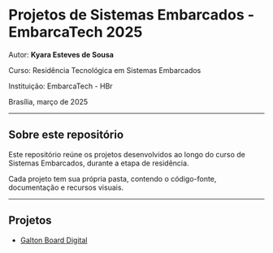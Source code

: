 # Projetos de Sistemas Embarcados - EmbarcaTech 2025

Autor: **Kyara Esteves de Sousa**

Curso: Residência Tecnológica em Sistemas Embarcados

Instituição: EmbarcaTech - HBr

Brasília, março de 2025

---

## Sobre este repositório

Este repositório reúne os projetos desenvolvidos ao longo do curso de Sistemas Embarcados, durante a etapa de residência.  

Cada projeto tem sua própria pasta, contendo o código-fonte, documentação e recursos visuais.

---

## Projetos

- [Galton Board Digital](./projects/galton_board/)
